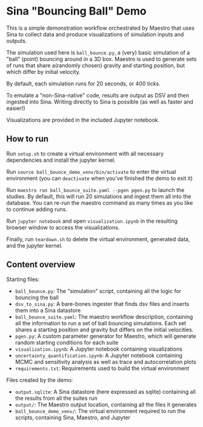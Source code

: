 # Sina "Bouncing Ball" Demo 

This is a simple demonstration workflow orchestrated by Maestro that uses Sina to collect data and produce visualizations of simulation inputs and outputs.

The simulation used here is `ball_bounce.py`, a (very) basic simulation of a "ball" (point) bouncing around in a 3D box. Maestro is used to generate sets of runs that share a(randomly chosen) gravity and starting position, but which differ by initial velocity. 

By default, each simulation runs for 20 seconds, or 400 ticks.

To emulate a "non-Sina-native" code, results are output as DSV and then ingested into Sina. Writing directly to Sina is possible (as well as faster and easier!) 

Visualizations are provided in the included Jupyter notebook.


## How to run

Run `setup.sh` to create a virtual environment with all necessary dependencies and install the jupyter kernel. 

Run `source ball_bounce_demo_venv/bin/activate` to enter the virtual environment (you can `deactivate` when you've finished the demo to exit it)

Run `maestro run ball_bounce_suite.yaml --pgen pgen.py` to launch the studies. By default, this will run 20 simulations and ingest them all into the database. You can re-run the maestro command as many times as you like to continue adding runs.

Run `jupyter notebook` and open `visualization.ipynb` in the resulting browser window to access the visualizations.

Finally, run `teardown.sh` to delete the virtual environment, generated data, and the jupyter kernel. 


## Content overview

Starting files:
- `ball_bounce.py`: The "simulation" script, containing all the logic for bouncing the ball
- `dsv_to_sina.py`: A bare-bones ingester that finds dsv files and inserts them into a Sina datastore
- `ball_bounce_suite.yaml`: The maestro workflow description, containing all the information to run a set of ball bouncing simulations. Each set shares a starting position and gravity but differs on the initial velocities. 
- `pgen.py`: A custom parameter generator for Maestro, which will generate random starting conditions for each suite
- `visualization.ipynb`: A Jupyter notebook containing visualizations 
- `uncertainty_quantification.ipynb`: A Jupyter notebook containing MCMC and sensitivity analysis as well as trace and autocorrelation plots
- `requirements.txt`: Requirements used to build the virtual environment

Files created by the demo:
- `output.sqlite`: A Sina datastore (here expressed as sqlite) containing all the results from all the suites run
- `output/`: The Maestro output location, containing all the files it generates 
- `ball_bounce_demo_venv/`: The virtual environment required to run the scripts, containing Sina, Maestro, and Jupyter
